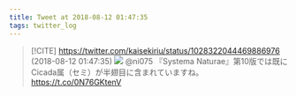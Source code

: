 ```yaml
---
title: Tweet at 2018-08-12 01:47:35
tags: twitter_log
---
```


> [!CITE] https://twitter.com/kaisekiriu/status/1028322044469886976 (2018-08-12 01:47:35)
> ![](https://twitter.com/kaisekiriu/status/1028322044469886976)
> @ni075 『Systema Naturae』第10版では既にCicada属（セミ）が半翅目に含まれていますね。
> https://t.co/0N76GKtenV

